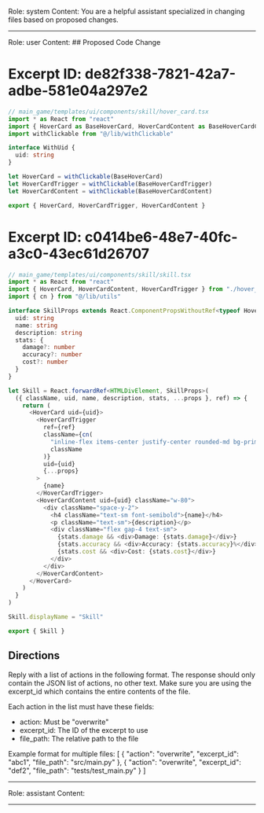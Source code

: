Role: system
Content: You are a helpful assistant specialized in changing files based on proposed changes.
__________________
Role: user
Content: ## Proposed Code Change
# Excerpt ID: de82f338-7821-42a7-adbe-581e04a297e2
```typescript
// main_game/templates/ui/components/skill/hover_card.tsx
import * as React from "react"
import { HoverCard as BaseHoverCard, HoverCardContent as BaseHoverCardContent, HoverCardTrigger as BaseHoverCardTrigger } from "@/components/ui/hover-card"
import withClickable from "@/lib/withClickable"

interface WithUid {
  uid: string
}

let HoverCard = withClickable(BaseHoverCard)
let HoverCardTrigger = withClickable(BaseHoverCardTrigger)
let HoverCardContent = withClickable(BaseHoverCardContent)

export { HoverCard, HoverCardTrigger, HoverCardContent }
```

# Excerpt ID: c0414be6-48e7-40fc-a3c0-43ec61d26707
```typescript
// main_game/templates/ui/components/skill/skill.tsx
import * as React from "react"
import { HoverCard, HoverCardContent, HoverCardTrigger } from "./hover_card"
import { cn } from "@/lib/utils"

interface SkillProps extends React.ComponentPropsWithoutRef<typeof HoverCardTrigger> {
  uid: string
  name: string
  description: string
  stats: {
    damage?: number
    accuracy?: number
    cost?: number
  }
}

let Skill = React.forwardRef<HTMLDivElement, SkillProps>(
  ({ className, uid, name, description, stats, ...props }, ref) => {
    return (
      <HoverCard uid={uid}>
        <HoverCardTrigger
          ref={ref}
          className={cn(
            "inline-flex items-center justify-center rounded-md bg-primary px-4 py-2 text-sm font-medium text-primary-foreground hover:bg-primary/90",
            className
          )}
          uid={uid}
          {...props}
        >
          {name}
        </HoverCardTrigger>
        <HoverCardContent uid={uid} className="w-80">
          <div className="space-y-2">
            <h4 className="text-sm font-semibold">{name}</h4>
            <p className="text-sm">{description}</p>
            <div className="flex gap-4 text-sm">
              {stats.damage && <div>Damage: {stats.damage}</div>}
              {stats.accuracy && <div>Accuracy: {stats.accuracy}%</div>}
              {stats.cost && <div>Cost: {stats.cost}</div>}
            </div>
          </div>
        </HoverCardContent>
      </HoverCard>
    )
  }
)

Skill.displayName = "Skill"

export { Skill }
```

## Directions
Reply with a list of actions in the following format. The response should only contain the JSON list of actions, no other text.
Make sure you are using the excerpt_id which contains the entire contents of the file.

Each action in the list must have these fields:
- action: Must be "overwrite"
- excerpt_id: The ID of the excerpt to use
- file_path: The relative path to the file

Example format for multiple files:
[
    {
        "action": "overwrite",
        "excerpt_id": "abc1",
        "file_path": "src/main.py"
    },
    {
        "action": "overwrite",
        "excerpt_id": "def2",
        "file_path": "tests/test_main.py"
    }
]
__________________
Role: assistant
Content: 
__________________
